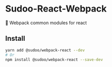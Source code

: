 # Sudoo-React-Webpack

:saxophone: Webpack common modules for react

## Install

```sh
yarn add @sudoo/webpack-react --dev
# Or
npm install @sudoo/webpack-react --save-dev
```
